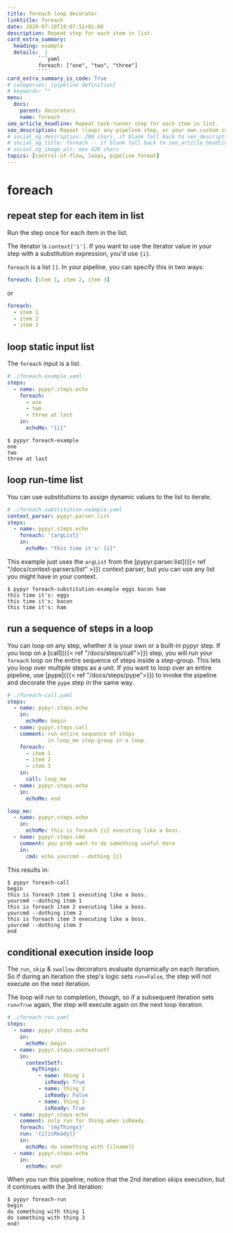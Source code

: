 ```yaml
---
title: foreach loop decorator
linktitle: foreach
date: 2020-07-10T19:07:51+01:00
description: Repeat step for each item in list.
card_extra_summary:
  heading: example
  details:  |
          ```yaml
          foreach: ["one", "two", "three"]
          ```
card_extra_summary_is_code: True
# categories: [pipeline definition]
# keywords: ""
menu:
  docs:
    parent: decorators
    name: foreach
seo_article_headline: Repeat task-runner step for each item in list.
seo_description: Repeat (loop) any pipeline step, or your own custom code step, for each item in the input list.
# social_og_description: 200 chars, if blank fall back to seo_description then description
# social_og_title: foreach -- if blank fall back to seo_article_headline > .Title. Max 70 chars
# social_og_image_alt: max 420 chars
topics: [control-of-flow, loops, pipeline format]
---
```

# foreach
## repeat step for each item in list
Run the step once for each item in the list. 

The iterator is `context['i']`. If you want to use the iterator value in your 
step with a substitution expression, you'd use `{i}`.

`foreach` is a list `[]`. In your pipeline, you can specify this in two 
ways:

```yaml
foreach: [item 1, item 2, item 3]
```

or

```yaml
foreach:
  - item 1
  - item 2
  - item 3
```

## loop static input list
The `foreach` input is a list.

```yaml
# ./foreach-example.yaml
steps:
  - name: pypyr.steps.echo
    foreach:
      - one
      - two
      - three at last
    in:
      echoMe: "{i}"
```

```text
$ pypyr foreach-example
one
two
three at last
```

## loop run-time list
You can use substitutions to assign dynamic values to the list to iterate.

```yaml
# ./foreach-substitution-example.yaml
context_parser: pypyr.parser.list
steps:
  - name: pypyr.steps.echo
    foreach: '{argList}'
    in:
      echoMe: "this time it's: {i}"
```

This example just uses the `argList` from the [pypyr.parser.list]({{< ref "/docs/context-parsers/list" >}}) context 
parser, but you can use any list you might have in your context.

```text
$ pypyr foreach-substitution-example eggs bacon ham
this time it's: eggs
this time it's: bacon
this time it's: ham
```

## run a sequence of steps in a loop
You can loop on any step, whether it is your own or a built-in pypyr step. If 
you loop on a [call]({{< ref "/docs/steps/call">}}) step, you will run your
`foreach` loop on the entire sequence of steps inside a step-group. This lets 
you loop over multiple steps as a unit. If you want to loop over an entire 
pipeline, use [pype]({{< ref "/docs/steps/pype">}}) to invoke the pipeline and 
decorate the `pype` step in the same way.

```yaml
# ./foreach-call.yaml
steps:
  - name: pypyr.steps.echo
    in:
      echoMe: begin
  - name: pypyr.steps.call
    comment: run entire sequence of steps
             in loop_me step-group in a loop.
    foreach:
      - item 1
      - item 2
      - item 3
    in:
      call: loop_me
  - name: pypyr.steps.echo
    in:
      echoMe: end

loop_me:
  - name: pypyr.steps.echo
    in:
      echoMe: this is foreach {i} executing like a boss.
  - name: pypyr.steps.cmd
    comment: you prob want to do something useful here
    in:
      cmd: echo yourcmd --dothing {i}
```

This results in: 

```text
$ pypyr foreach-call
begin
this is foreach item 1 executing like a boss.
yourcmd --dothing item 1
this is foreach item 2 executing like a boss.
yourcmd --dothing item 2
this is foreach item 3 executing like a boss.
yourcmd --dothing item 3
end
```

## conditional execution inside loop
The `run`, `skip` & `swallow` decorators evaluate dynamically on each iteration.
So if during an iteration the step's logic sets `run=False`, the step will not 
execute on the next iteration.

The loop will run to completion, though, so if a subsequent iteration sets 
`run=True` again, the step will execute again on the next loop iteration.

```yaml
# ./foreach-run.yaml
steps:
  - name: pypyr.steps.echo
    in:
      echoMe: begin
  - name: pypyr.steps.contextsetf
    in:
      contextSetf:
        myThings:
          - name: thing 1
            isReady: True
          - name: thing 2
            isReady: False
          - name: thing 3
            isReady: True
  - name: pypyr.steps.echo
    comment: only run for thing when isReady.
    foreach: '{myThings}'
    run: '{i[isReady]}' 
    in:
      echoMe: do something with {i[name]}
  - name: pypyr.steps.echo
    in:
      echoMe: end!
```

When you run this pipeline, notice that the 2nd iteration skips execution, but
it continues with the 3rd iteration:

```text
$ pypyr foreach-run
begin
do something with thing 1
do something with thing 3
end!
```